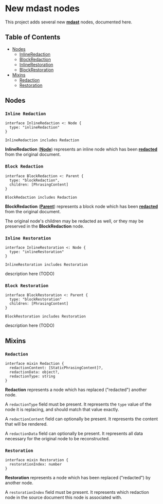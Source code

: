# New mdast nodes

This project adds several new [**mdast**](https://github.com/syntax-tree/mdast)
nodes, documented here.

## Table of Contents

* [Nodes](#nodes)
  * [InlineRedaction](#inlineredaction)
  * [BlockRedaction](#blockredaction)
  * [InlineRestoration](#inlinerestoration)
  * [BlockRestoration](#blockrestoration)
* [Mixins](#mixins)
  * [Redaction](#redaction)
  * [Restoration](#restoration)

## Nodes

### `Inline Redaction`

```idl
interface InlineRedaction <: Node {
  type: "inlineRedaction"
}

InlineRedaction includes Redaction
```

**InlineRedaction** ([**Node**](https://github.com/syntax-tree/unist#node))
represents an inline node which has been [**redacted**](#redaction) from the
original document.

### `Block Redaction`

```idl
interface BlockRedaction <: Parent {
  type: "blockRedaction",
  children: [PhrasingContent]
}

BlockRedaction includes Redaction
```

**BlockRedaction** ([**Parent**](https://github.com/syntax-tree/mdast#parent))
represents a block node which has been [**redacted**](#redaction) from the
original document.

The original node's children may be redacted as well, or they may be preserved
in the **BlockRedaction** node.

### `Inline Restoration`

```idl
interface InlineRestoration <: Node {
  type: "inlineRestoration"
}

InlineRestoration includes Restoration
```

description here (TODO)

### `Block Restoration`

```idl
interface BlockRestoration <: Parent {
  type: "blockRestoration"
  children: [PhrasingContent]
}

BlockRestoration includes Restoration
```

description here (TODO)

## Mixins

### `Redaction`

```idl
interface mixin Redaction {
  redactionContent: [StaticPhrasingContent]?,
  redactionData: object?,
  redactionType: string
}
```

**Redaction** represents a node which has replaced ("redacted") another node.

A `redactionType` field must be present.
It represents the `type` value of the node it is replacing, and should match
that value exactly.

A `redactionContent` field can optionally be present.
It represents the content that will be rendered.

A `redactionData` field can optionally be present.
It represents all data necessary for the original node to be reconstructed.

### `Restoration`

```idl
interface mixin Restoration {
  restorationIndex: number
}
```

**Restoration** represents a node which has been replaced ("redacted") by
another node.

A `restorationIndex` field must be present.
It represents which redaction node in the source document this node is
associated with.

